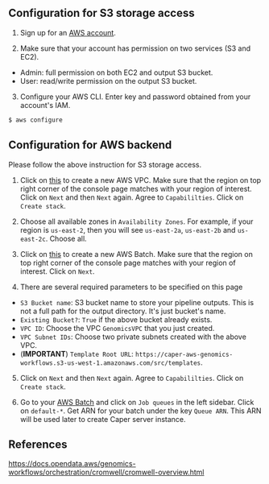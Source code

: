 ## Configuration for S3 storage access

1. Sign up for an [AWS account](https://aws.amazon.com/account/).

2. Make sure that your account has permission on two services (S3 and EC2).
- Admin: full permission on both EC2 and output S3 bucket.
- User: read/write permission on the output S3 bucket.

3. Configure your AWS CLI. Enter key and password obtained from your account's IAM.
```bash
$ aws configure
```

## Configuration for AWS backend

Please follow the above instruction for S3 storage access.

1. Click on [this](
https://console.aws.amazon.com/cloudformation/home?#/stacks/new?stackName=GenomicsVPC&templateURL=https://aws-quickstart.s3.amazonaws.com/quickstart-aws-vpc/templates/aws-vpc.template.yaml) to create a new AWS VPC. Make sure that the region on top right corner of the console page matches with your region of interest. Click on `Next` and then `Next` again. Agree to `Capabililties`. Click on `Create stack`.

2. Choose all available zones in `Availability Zones`. For example, if your region is `us-east-2`, then you will see `us-east-2a`, `us-east-2b` and  `us-east-2c`. Choose all.

3. Click on [this](
https://console.aws.amazon.com/cloudformation/home?#/stacks/new?stackName=gwfcore&templateURL=https://aws-genomics-workflows.s3.amazonaws.com/v3.0.6.1/templates/gwfcore/gwfcore-root.template.yaml) to create a new AWS Batch. Make sure that the region on top right corner of the console page matches with your region of interest. Click on `Next`.

4. There are several required parameters to be specified on this page
- `S3 Bucket name`: S3 bucket name to store your pipeline outputs. This is not a full path for the output directory. It's just bucket's name.
- `Existing Bucket?`: `True` if the above bucket already exists.
- `VPC ID`: Choose the VPC `GenomicsVPC` that you just created.
- `VPC Subnet IDs`: Choose two private subnets created with the above VPC.
- (**IMPORTANT**) `Template Root URL`: `https://caper-aws-genomics-workflows.s3-us-west-1.amazonaws.com/src/templates`.

5. Click on `Next` and then `Next` again. Agree to `Capabililties`. Click on `Create stack`.

6. Go to your [AWS Batch](https://console.aws.amazon.com/batch) and click on `Job queues` in the left sidebar. Click on `default-*`. Get ARN for your batch under the key `Queue ARN`. This ARN will be used later to create Caper server instance.



## References

https://docs.opendata.aws/genomics-workflows/orchestration/cromwell/cromwell-overview.html
